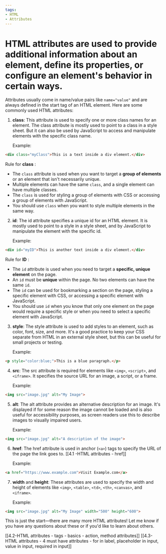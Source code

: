 ```yaml
---
tags:
- HTML
- Attributes
---
```

# HTML attributes are used to provide additional information about an element, define its properties, or configure an element's behavior in certain ways.

Attributes usually come in name/value pairs like `name="value"` and are always defined in the start tag of an HTML element. Here are some commonly used HTML attributes:

1. **class**: 
	This attribute is used to specify one or more class names for an element. The class attribute is mostly used to point to a class in a style sheet. But it can also be used by JavaScript to access and manipulate elements with the specific class name.
	
	Example:
```HTML
<div class="myClass">This is a text inside a div element.</div>
```

Rule for **class** :
- The `class` attribute is used when you want to target a **group of elements** or an element that isn't necessarily unique.
- Multiple elements can have the same `class`, and a single element can have multiple classes.
- The `class` is used for styling a group of elements with CSS or accessing a group of elements with JavaScript.
- You should use `class` when you want to style multiple elements in the same way.

2. **id**: 
	The id attribute specifies a unique id for an HTML element. It is mostly used to point to a style in a style sheet, and by JavaScript to manipulate the element with the specific id.
	
	Example:
```HTML
<div id="myID">This is another text inside a div element.</div>
```

Rule for **ID** :
- The `id` attribute is used when you need to target a **specific, unique element** on the page.
- An `id` must be **unique** within the page. No two elements can have the same `id`.
- The `id` can be used for bookmarking a section on the page, styling a specific element with CSS, or accessing a specific element with JavaScript.
- You should use `id` when you know that only one element on the page would require a specific style or when you need to select a specific element with JavaScript.

3. **style**: 
	The style attribute is used to add styles to an element, such as color, font, size, and more. It's a good practice to keep your CSS separate from HTML in an external style sheet, but this can be useful for small projects or testing.
	
	Example:
```HTML
<p style="color:blue;">This is a blue paragraph.</p>
```

4. **src**: 
	The src attribute is required for elements like `<img>`, `<script>`, and `<iframe>`. It specifies the source URL for an image, a script, or a frame.

	Example:
```HTML
<img src="image.jpg" alt="My Image">
```

5. **alt**: 
	The alt attribute provides an alternative description for an image. It's displayed if for some reason the image cannot be loaded and is also useful for accessibility purposes, as screen readers use this to describe images to visually impaired users.

	Example:
```html
<img src="image.jpg" alt="A description of the image">
```

6. **href**: The href attribute is used in anchor (`<a>`) tags to specify the URL of the page the link goes to. [[4.1 -HTML attributes - href]]

	Example:
```html
<a href="https://www.example.com">Visit Example.com</a>
```

7. **width** and **height**: These attributes are used to specify the width and height of elements like `<img>`, `<table>`, `<td>`, `<th>`, `<canvas>`, and `<iframe>`.

	Example:
```html
<img src="image.jpg" alt="My Image" width="500" height="600">
```
This is just the start—there are many more HTML attributes! Let me know if you have any questions about these or if you'd like to learn about others.

[[4.2-HTML attributes - tags - basics - action, method attributes]]
[[4.3-HTML attributes - 4 must have attributes - for in label, placeholder in input, value in input, required in input]]

